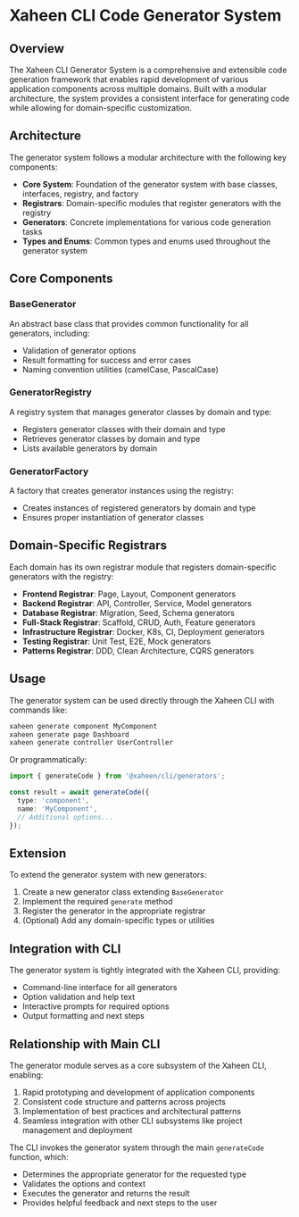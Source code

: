 # Xaheen CLI Code Generator System

## Overview

The Xaheen CLI Generator System is a comprehensive and extensible code generation framework that enables rapid development of various application components across multiple domains. Built with a modular architecture, the system provides a consistent interface for generating code while allowing for domain-specific customization.

## Architecture

The generator system follows a modular architecture with the following key components:

- **Core System**: Foundation of the generator system with base classes, interfaces, registry, and factory
- **Registrars**: Domain-specific modules that register generators with the registry
- **Generators**: Concrete implementations for various code generation tasks
- **Types and Enums**: Common types and enums used throughout the generator system

## Core Components

### BaseGenerator

An abstract base class that provides common functionality for all generators, including:

- Validation of generator options
- Result formatting for success and error cases
- Naming convention utilities (camelCase, PascalCase)

### GeneratorRegistry

A registry system that manages generator classes by domain and type:

- Registers generator classes with their domain and type
- Retrieves generator classes by domain and type
- Lists available generators by domain

### GeneratorFactory

A factory that creates generator instances using the registry:

- Creates instances of registered generators by domain and type
- Ensures proper instantiation of generator classes

## Domain-Specific Registrars

Each domain has its own registrar module that registers domain-specific generators with the registry:

- **Frontend Registrar**: Page, Layout, Component generators
- **Backend Registrar**: API, Controller, Service, Model generators
- **Database Registrar**: Migration, Seed, Schema generators
- **Full-Stack Registrar**: Scaffold, CRUD, Auth, Feature generators
- **Infrastructure Registrar**: Docker, K8s, CI, Deployment generators
- **Testing Registrar**: Unit Test, E2E, Mock generators
- **Patterns Registrar**: DDD, Clean Architecture, CQRS generators

## Usage

The generator system can be used directly through the Xaheen CLI with commands like:

```bash
xaheen generate component MyComponent
xaheen generate page Dashboard
xaheen generate controller UserController
```

Or programmatically:

```typescript
import { generateCode } from '@xaheen/cli/generators';

const result = await generateCode({
  type: 'component',
  name: 'MyComponent',
  // Additional options...
});
```

## Extension

To extend the generator system with new generators:

1. Create a new generator class extending `BaseGenerator`
2. Implement the required `generate` method
3. Register the generator in the appropriate registrar
4. (Optional) Add any domain-specific types or utilities

## Integration with CLI

The generator system is tightly integrated with the Xaheen CLI, providing:

- Command-line interface for all generators
- Option validation and help text
- Interactive prompts for required options
- Output formatting and next steps

## Relationship with Main CLI

The generator module serves as a core subsystem of the Xaheen CLI, enabling:

1. Rapid prototyping and development of application components
2. Consistent code structure and patterns across projects
3. Implementation of best practices and architectural patterns
4. Seamless integration with other CLI subsystems like project management and deployment

The CLI invokes the generator system through the main `generateCode` function, which:
- Determines the appropriate generator for the requested type
- Validates the options and context
- Executes the generator and returns the result
- Provides helpful feedback and next steps to the user
